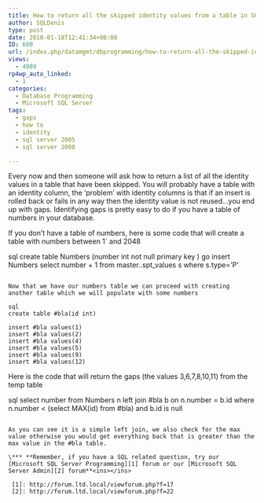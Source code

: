 ```yaml
---
title: How to return all the skipped identity values from a table in SQL Server
author: SQLDenis
type: post
date: 2010-01-18T12:41:34+00:00
ID: 680
url: /index.php/datamgmt/dbprogramming/how-to-return-all-the-skipped-identity-v/
views:
  - 4909
rp4wp_auto_linked:
  - 1
categories:
  - Database Programming
  - Microsoft SQL Server
tags:
  - gaps
  - how to
  - identity
  - sql server 2005
  - sql server 2008

---
```

Every now and then someone will ask how to return a list of all the identity values in a table that have been skipped. You will probably have a table with an identity column, the &#8216;problem&#8217; with identity columns is that if an insert is rolled back or fails in any way then the identity value is not reused&#8230;you end up with gaps. Identifying gaps is pretty easy to do if you have a table of numbers in your database.

If you don&#8217;t have a table of numbers, here is some code that will create a table with numbers between 1\` and 2048

sql
create table Numbers (number int not null primary key )
go
insert Numbers 
select number + 1 
from master..spt_values s
where s.type='P'
```

Now that we have our numbers table we can proceed with creating another table which we will populate with some numbers

sql
create table #bla(id int)

insert #bla values(1)
insert #bla values(2)
insert #bla values(4)
insert #bla values(5)
insert #bla values(9)
insert #bla values(12)
```

Here is the code that will return the gaps (the values 3,6,7,8,10,11) from the temp table

sql
select number 
from Numbers n
left join #bla b on n.number = b.id
where n.number < (select MAX(id) from #bla)
and  b.id is null
```

As you can see it is a simple left join, we also check for the max value otherwise you would get everything back that is greater than the max value in the #bla table.

\*** **Remember, if you have a SQL related question, try our [Microsoft SQL Server Programming][1] forum or our [Microsoft SQL Server Admin][2] forum**<ins></ins>

 [1]: http://forum.ltd.local/viewforum.php?f=17
 [2]: http://forum.ltd.local/viewforum.php?f=22
